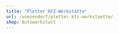 ```yaml
---
title: "Pletter KFZ-Werkstätte"
url: /voesendorf/pletter-kfz-werkstaette/
shop: Autowerkstatt
---
```

